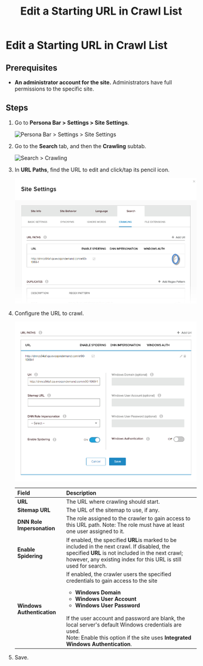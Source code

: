 ﻿---
uid: edit-starting-url-in-crawl-list
locale: en
title: Edit a Starting URL in Crawl List
dnneditions: DNN Platform,Evoq Content,Evoq Engage
dnnversion: 09.02.00
related-topics: add-starting-url-to-crawl-list,delete-starting-url-from-crawl-list,add-directory-to-included-list,delete-directory-from-included-list,add-directory-to-excluded-list,delete-directory-from-excluded-list,add-file-extension-to-included-or-excluded-list,delete-file-extension-from-included-or-excluded-list
---

# Edit a Starting URL in Crawl List

## Prerequisites

*   **An administrator account for the site.** Administrators have full permissions to the specific site.

## Steps

1.  Go to **Persona Bar \> Settings \> Site Settings**.
    
    ![Persona Bar > Settings > Site Settings](/images/scr-pbar-host-Settings-E91.png)
    
2.  Go to the **Search** tab, and then the **Crawling** subtab.
    
    ![Search > Crawling](/images/scr-pbtabs-all-Settings-SiteSettings-Search-Crawling-E90.png)
    
3.  In **URL Paths**, find the URL to edit and click/tap its pencil icon.
    
      
    
    ![](/images/scr-SiteSettings-Search-Crawling-url-paths-edit-E90.png)
    
      
    
4.  Configure the URL to crawl.
    
      
    
    ![](/images/scr-SiteSettings-Search-Crawling-url-paths-edit-url-E90.png)
    
      
    
    |**Field**|**Description**|
    |---|---|
    |<strong>URL</strong>|The URL where crawling should start.|
    |<strong>Sitemap URL</strong>|The URL of the sitemap to use, if any.|
    |<strong>DNN Role Impersonation</strong>|The role assigned to the crawler to gain access to this URL path. Note: The role must have at least one user assigned to it.|
    |<strong>Enable Spidering</strong>|If enabled, the specified <strong>URL</strong>is marked to be included in the next crawl. If disabled, the specified <strong>URL</strong> is not included in the next crawl; however, any existing index for this URL is still used for search.|
    |<strong>Windows Authentication</strong>|If enabled, the crawler users the specified credentials to gain access to the site<ul><li><strong>Windows Domain</strong><li><strong>Windows User Account</strong></li><li><strong>Windows User Password</strong></li></ul><br />If the user account and password are blank, the local server's default Windows credentials are used.<br />Note: Enable this option if the site uses <strong>Integrated Windows Authentication</strong>.|
    
5.  Save.
